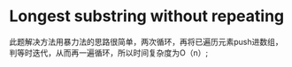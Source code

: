 # Longest substring without repeating

此题解决方法用暴力法的思路很简单，两次循环，再将已遍历元素push进数组，判等时迭代，从而再一遍循环，所以时间复杂度为O（n）;


